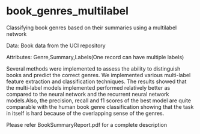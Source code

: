 # book_genres_multilabel
Classifying book genres based on their summaries using a multilabel network

Data: Book data from the UCI repository

Attributes: Genre,Summary,Labels(One record can have multiple labels)

Several methods were implemented to assess the ability to distinguish books and predict the correct genres. We implemented various multi-label feature extraction and classification techniques. The results showed that the multi-label models implemented performed relatively better as compared to the neural network and the recurrent neural network models.Also, the precision, recall and f1 scores of the best model are quite comparable with the human book genre classification showing that the task in itself is hard because of the overlapping sense of the genres.

Please refer BookSummaryReport.pdf for a complete description
